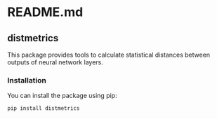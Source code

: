 # README.md

## distmetrics

This package provides tools to calculate statistical distances between outputs of neural network layers.

### Installation

You can install the package using pip:

```bash
pip install distmetrics
